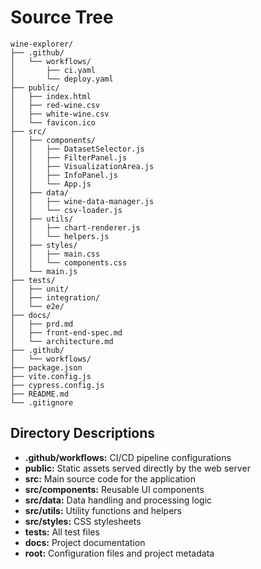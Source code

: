 # Source Tree

```
wine-explorer/
├── .github/
│   └── workflows/
│       ├── ci.yaml
│       └── deploy.yaml
├── public/
│   ├── index.html
│   ├── red-wine.csv
│   ├── white-wine.csv
│   └── favicon.ico
├── src/
│   ├── components/
│   │   ├── DatasetSelector.js
│   │   ├── FilterPanel.js
│   │   ├── VisualizationArea.js
│   │   ├── InfoPanel.js
│   │   └── App.js
│   ├── data/
│   │   ├── wine-data-manager.js
│   │   └── csv-loader.js
│   ├── utils/
│   │   ├── chart-renderer.js
│   │   └── helpers.js
│   ├── styles/
│   │   ├── main.css
│   │   └── components.css
│   └── main.js
├── tests/
│   ├── unit/
│   ├── integration/
│   └── e2e/
├── docs/
│   ├── prd.md
│   ├── front-end-spec.md
│   └── architecture.md
├── .github/
│   └── workflows/
├── package.json
├── vite.config.js
├── cypress.config.js
├── README.md
└── .gitignore
```

## Directory Descriptions

- **.github/workflows:** CI/CD pipeline configurations
- **public:** Static assets served directly by the web server
- **src:** Main source code for the application
- **src/components:** Reusable UI components
- **src/data:** Data handling and processing logic
- **src/utils:** Utility functions and helpers
- **src/styles:** CSS stylesheets
- **tests:** All test files
- **docs:** Project documentation
- **root:** Configuration files and project metadata
